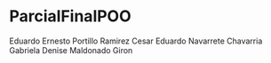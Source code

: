 # ParcialFinalPOO

Eduardo Ernesto Portillo Ramirez 
Cesar Eduardo Navarrete Chavarria
Gabriela Denise Maldonado Giron
